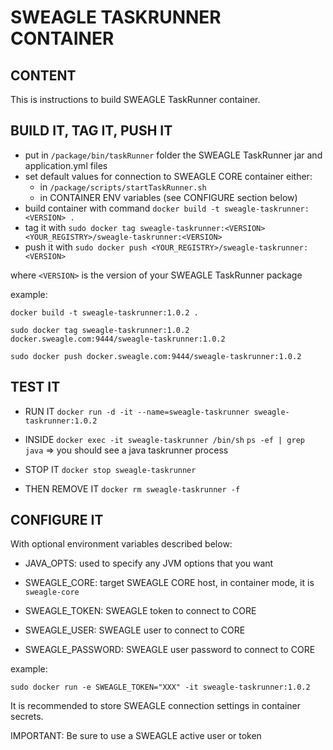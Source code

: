 # SWEAGLE TASKRUNNER CONTAINER

## CONTENT

This is instructions to build SWEAGLE TaskRunner container.

## BUILD IT, TAG IT, PUSH IT

- put in `/package/bin/taskRunner` folder the SWEAGLE TaskRunner jar and application.yml files
- set default values for connection to SWEAGLE CORE container either:
  - in `/package/scripts/startTaskRunner.sh`
  - in CONTAINER ENV variables (see CONFIGURE section below)
- build container with command `docker build -t sweagle-taskrunner:<VERSION> .`
- tag it with `sudo docker tag sweagle-taskrunner:<VERSION> <YOUR_REGISTRY>/sweagle-taskrunner:<VERSION>`
- push it with `sudo docker push <YOUR_REGISTRY>/sweagle-taskrunner:<VERSION>`

where `<VERSION>` is the version of your SWEAGLE TaskRunner package

example:

`docker build -t sweagle-taskrunner:1.0.2 .`

`sudo docker tag sweagle-taskrunner:1.0.2 docker.sweagle.com:9444/sweagle-taskrunner:1.0.2`

`sudo docker push docker.sweagle.com:9444/sweagle-taskrunner:1.0.2`


## TEST IT

- RUN IT
`docker run -d -it --name=sweagle-taskrunner sweagle-taskrunner:1.0.2`

- INSIDE
`docker exec -it sweagle-taskrunner /bin/sh`
`ps -ef | grep java` => you should see a java taskrunner process

- STOP IT
`docker stop sweagle-taskrunner`

- THEN REMOVE IT
`docker rm sweagle-taskrunner -f`


## CONFIGURE IT

With optional environment variables described below:

- JAVA_OPTS: used to specify any JVM options that you want

- SWEAGLE_CORE: target SWEAGLE CORE host, in container mode, it is `sweagle-core`

- SWEAGLE_TOKEN: SWEAGLE token to connect to CORE

- SWEAGLE_USER: SWEAGLE user to connect to CORE

- SWEAGLE_PASSWORD: SWEAGLE user password to connect to CORE

example:

`sudo docker run -e SWEAGLE_TOKEN="XXX" -it sweagle-taskrunner:1.0.2`


It is recommended to store SWEAGLE connection settings in container secrets.

IMPORTANT: Be sure to use a SWEAGLE active user or token
